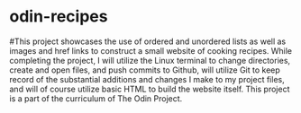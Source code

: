 # odin-recipes
#This project showcases the use of ordered and unordered lists as well as images and href links to construct a small website of cooking recipes. While completing the project, I will utilize the Linux terminal to change directories, create and open files, and push commits to Github, will utilize Git to keep record of the substantial additions and changes I make to my project files, and will of course utilize basic HTML to build the website itself.
This project is a part of the curriculum of The Odin Project.